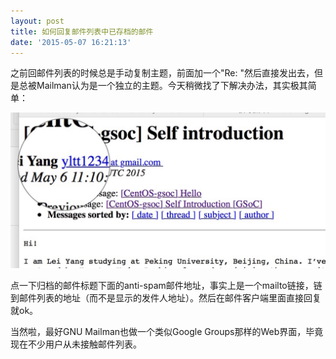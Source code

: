 ```yaml
---
layout: post
title: 如何回复邮件列表中已存档的邮件
date: '2015-05-07 16:21:13'
---
```


之前回邮件列表的时候总是手动复制主题，前面加一个"Re: "然后直接发出去，但是总被Mailman认为是一个独立的主题。今天稍微找了下解决办法，其实极其简单：

![](/content/images/2016/05/figure.jpg)

点一下归档的邮件标题下面的anti-spam邮件地址，事实上是一个mailto链接，链到邮件列表的地址（而不是显示的发件人地址）。然后在邮件客户端里面直接回复就ok。

当然啦，最好GNU Mailman也做一个类似Google Groups那样的Web界面，毕竟现在不少用户从未接触邮件列表。
